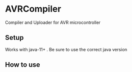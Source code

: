 # AVRCompiler
Compiler and Uploader for AVR microcontroller

## Setup
Works with java-11+ .
Be sure to use the correct java version

## How to use
